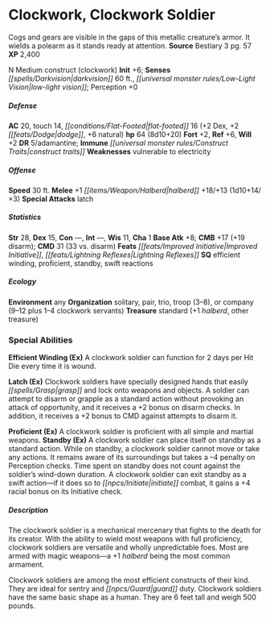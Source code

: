 ﻿---
cssclass: [monsters]
title1: Clockwork, Clockwork Soldier
desc_short: Cogs and gears are visible in the gaps of this metallic creature's armor.
  It wields a polearm as it stands ready at attention.
title2: Clockwork Soldier
CR: 6
sources:
- name: Bestiary 3
  page: 57
  link: http://paizo.com/products/btpy8odu?Pathfinder-Roleplaying-Game-Bestiary-3
XP: 2400
alignment: N
size: Medium
type: construct
subtypes:
- clockwork
initiative:
  bonus: 6
senses:
  darkvision: 60
  low-light vision: true
AC:
  AC: 20
  touch: 14
  flat_footed: 16
  components:
    dex: 2
    dodge: 2
    natural: 6
HP:
  HP: 64
  long: 8d10+20
saves:
  fort: 2
  ref: 6
  will: 2
DR:
- amount: 5
  weakness: adamantine
immunities:
- construct traits
weaknesses:
- vulnerable to electricity
speeds:
  base: 30
attacks:
  melee:
  - - text: +1 halberd +18/+13 (1d10+14/×3)
      entries:
      - - damage: 1d10+14
          crit_multiplier: 3
      attack: +1 halberd
      bonus:
      - 18
      - 13
  special:
  - latch
ability_scores:
  STR: 28
  DEX: 15
  CON:
  INT:
  WIS: 11
  CHA: 1
BAB: 8
CMB: 17
CMB_other: +19 disarm
CMD: 31
CMD_other: 33 vs. disarm
feats:
- is_bonus: true
  name: Improved Initiative
- is_bonus: true
  name: Lightning Reflexes
skills: {}
special_qualities:
- efficient winding
- proficient
- standby
- swift reactions
ecology:
  environment: any
  organization: solitary, pair, trio, troop (3-8), or company (9-12 plus 1-4 clockwork
    servants)
  treasure_type: standard
  treasure:
  - +1 halberd
  - other treasure
special_abilities:
  Efficient Winding (Ex): A clockwork soldier can function for 2 days per Hit Die
    every time it is wound.
  Latch (Ex): Clockwork soldiers have specially designed hands that easily grasp and
    lock onto weapons and objects. A soldier can attempt to disarm or grapple as a
    standard action without provoking an attack of opportunity, and it receives a
    +2 bonus on disarm checks. In addition, it receives a +2 bonus to CMD against
    attempts to disarm it.
  Proficient (Ex): A clockwork soldier is proficient with all simple and martial weapons.
  Standby (Ex): A clockwork soldier can place itself on standby as a standard action.
    While on standby, a clockwork soldier cannot move or take any actions. It remains
    aware of its surroundings but takes a -4 penalty on Perception checks. Time spent
    on standby does not count against the soldier's wind-down duration. A clockwork
    soldier can exit standby as a swift action-if it does so to initiate combat, it
    gains a +4 racial bonus on its Initiative check.
desc_long: |-
  The clockwork soldier is a mechanical mercenary that fights to the death for its creator. With the ability to wield most weapons with full proficiency, clockwork soldiers are versatile and wholly unpredictable foes. Most are armed with magic weapons-a +1 halberd being the most common armament.

  Clockwork soldiers are among the most efficient constructs of their kind. They are ideal for sentry and guard duty. Clockwork soldiers have the same basic shape as a human. They are 6 feet tall and weigh 500 pounds.

---

# Clockwork, Clockwork Soldier
Cogs and gears are visible in the gaps of this metallic creature’s armor. It wields a polearm as it stands ready at attention.
**Source** Bestiary 3 pg. 57
**XP** 2,400

N Medium construct (clockwork)
**Init** +6; **Senses** _[[spells/Darkvision|darkvision]]_ 60 ft., _[[universal monster rules/Low-Light Vision|low-light vision]]_; Perception +0

##### Defense

**AC** 20, touch 14, _[[conditions/Flat-Footed|flat-footed]]_ 16 (+2 Dex, +2 _[[feats/Dodge|dodge]]_, +6 natural)
**hp** 64 (8d10+20)
**Fort** +2, **Ref** +6, **Will** +2
**DR** 5/adamantine; **Immune** _[[universal monster rules/Construct Traits|construct traits]]_
**Weaknesses** vulnerable to electricity

##### Offense
**Speed** 30 ft.
**Melee** +1 _[[items/Weapon/Halberd|halberd]]_ +18/+13 (1d10+14/×3)
**Special Attacks** latch

##### Statistics
**Str** 28, **Dex** 15, **Con** —, **Int** —, **Wis** 11, **Cha** 1
**Base Atk** +8; **CMB** +17 (+19 disarm); **CMD** 31 (33 vs. disarm)
**Feats** _[[feats/Improved Initiative|Improved Initiative]]_, _[[feats/Lightning Reflexes|Lightning Reflexes]]_
**SQ** efficient winding, proficient, standby, swift reactions

##### Ecology

**Environment** any
**Organization** solitary, pair, trio, troop (3–8), or company (9–12 plus 1–4 clockwork servants)
**Treasure** standard (+1 _halberd_, other treasure)

### Special Abilities

**Efficient Winding (Ex)** A clockwork soldier can function for 2 days per Hit Die every time it is wound.

**Latch (Ex)** Clockwork soldiers have specially designed hands that easily _[[spells/Grasp|grasp]]_ and lock onto weapons and objects. A soldier can attempt to disarm or grapple as a standard action without provoking an attack of opportunity, and it receives a +2 bonus on disarm checks. In addition, it receives a +2 bonus to CMD against attempts to disarm it.

**Proficient (Ex)** A clockwork soldier is proficient with all simple and martial weapons.
**Standby (Ex)** A clockwork soldier can place itself on standby as a standard action. While on standby, a clockwork soldier cannot move or take any actions. It remains aware of its surroundings but takes a –4 penalty on Perception checks. Time spent on standby does not count against the soldier’s wind-down duration. A clockwork soldier can exit standby as a swift action—if it does so to _[[npcs/Initiate|initiate]]_ combat, it gains a +4 racial bonus on its Initiative check.

##### Description

The clockwork soldier is a mechanical mercenary that fights to the death for its creator. With the ability to wield most weapons with full proficiency, clockwork soldiers are versatile and wholly unpredictable foes. Most are armed with magic weapons—a +1 _halberd_ being the most common armament.

Clockwork soldiers are among the most efficient constructs of their kind. They are ideal for sentry and _[[npcs/Guard|guard]]_ duty. Clockwork soldiers have the same basic shape as a human. They are 6 feet tall and weigh 500 pounds.